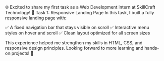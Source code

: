🌐 Excited to share my first task as a Web Development Intern at SkillCraft Technology!
🔹 Task 1: Responsive Landing Page
 In this task, I built a fully responsive landing page with:

 ✅ A fixed navigation bar that stays visible on scroll
 ✅ Interactive menu styles on hover and scroll
 ✅ Clean layout optimized for all screen sizes

This experience helped me strengthen my skills in HTML, CSS, and responsive design principles. Looking forward to more learning and hands-on projects! 🙌
